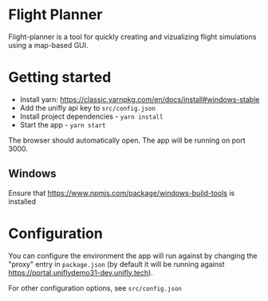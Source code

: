 # Flight Planner

Flight-planner is a tool for quickly creating and vizualizing flight simulations using a map-based GUI.

# Getting started

* Install yarn: https://classic.yarnpkg.com/en/docs/install#windows-stable
* Add the unifly api key to `src/config.json`
* Install project dependencies - `yarn install`
* Start the app - `yarn start`

The browser should automatically open. The app will be running on port 3000.

## Windows

Ensure that https://www.npmjs.com/package/windows-build-tools is installed

# Configuration

You can configure the environment the app will run against by changing the "proxy" entry in `package.json` (by default it will be running against https://portal.uniflydemo31-dev.unifly.tech).

For other configuration options, see `src/config.json`

